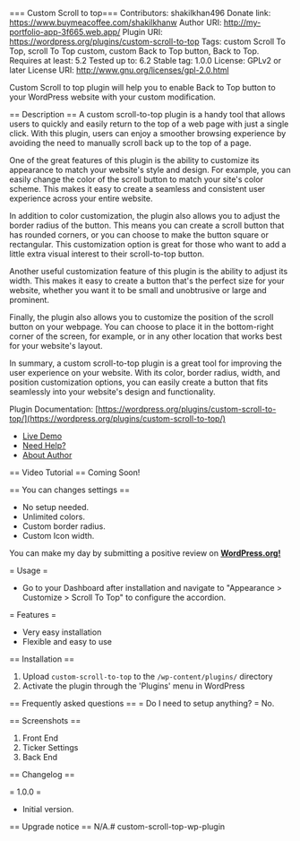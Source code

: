 === Custom Scroll to top===
Contributors: shakilkhan496
Donate link: https://www.buymeacoffee.com/shakilkhanw
Author URI: http://my-portfolio-app-3f665.web.app/
Plugin URI: https://wordpress.org/plugins/custom-scroll-to-top
Tags: custom Scroll To Top, scroll To Top custom, custom Back to Top button, Back to Top.
Requires at least: 5.2
Tested up to: 6.2
Stable tag: 1.0.0
License: GPLv2 or later 
License URI: http://www.gnu.org/licenses/gpl-2.0.html

Custom Scroll to top plugin will help you to enable Back to Top button to your WordPress website with your custom modification.

== Description ==
A custom scroll-to-top plugin is a handy tool that allows users to quickly and easily return to the top of a web page with just a single click. With this plugin, users can enjoy a smoother browsing experience by avoiding the need to manually scroll back up to the top of a page.

One of the great features of this plugin is the ability to customize its appearance to match your website's style and design. For example, you can easily change the color of the scroll button to match your site's color scheme. This makes it easy to create a seamless and consistent user experience across your entire website.

In addition to color customization, the plugin also allows you to adjust the border radius of the button. This means you can create a scroll button that has rounded corners, or you can choose to make the button square or rectangular. This customization option is great for those who want to add a little extra visual interest to their scroll-to-top button.

Another useful customization feature of this plugin is the ability to adjust its width. This makes it easy to create a button that's the perfect size for your website, whether you want it to be small and unobtrusive or large and prominent.

Finally, the plugin also allows you to customize the position of the scroll button on your webpage. You can choose to place it in the bottom-right corner of the screen, for example, or in any other location that works best for your website's layout.

In summary, a custom scroll-to-top plugin is a great tool for improving the user experience on your website. With its color, border radius, width, and position customization options, you can easily create a button that fits seamlessly into your website's design and functionality.

Plugin Documentation: [https://wordpress.org/plugins/custom-scroll-to-top/](https://wordpress.org/plugins/custom-scroll-to-top/)

*   [Live Demo](https://www.alihossain.com/blog/custom-scroll-to-top/)	
*   [Need Help?](shakilkhan496@gmail.com)		
*   [About Author](https://github.com/shakilkhan496)

== Video Tutorial ==
Coming Soon!

== You can changes settings ==
*   No setup needed.
*   Unlimited colors.  
*   Custom border radius.  
*   Custom Icon width.  


You can make my day by submitting a positive review on <a href="https://wordpress.org/plugins/custom-scroll-to-top/" target="_blank"><strong>WordPress.org!</strong></a></p>

= Usage =

* Go to your Dashboard after installation and navigate to "Appearance > Customize > Scroll To Top" to configure the accordion.

= Features =

  * Very easy installation
  * Flexible and easy to use


== Installation ==
1. Upload `custom-scroll-to-top` to the `/wp-content/plugins/` directory
2. Activate the plugin through the 'Plugins' menu in WordPress


== Frequently asked questions ==
= Do I need to setup anything? =
No.


== Screenshots ==
1. Front End
2. Ticker Settings
3. Back End


== Changelog ==

= 1.0.0 =

* Initial version.


== Upgrade notice ==
N/A.#   c u s t o m - s c r o l l - t o p - w p - p l u g i n  
 